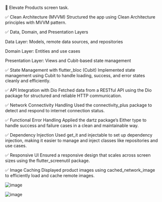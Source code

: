 📱 Elevate Products screen task.

✅ Clean Architecture (MVVM)
Structured the app using Clean Architecture principles with MVVM pattern.

✅ Data, Domain, and Presentation Layers

Data Layer: Models, remote data sources, and repositories

Domain Layer: Entities and use cases

Presentation Layer: Views and Cubit-based state management

✅ State Management with flutter_bloc (Cubit)
Implemented state management using Cubit to handle loading, success, and error states cleanly and efficiently.

✅ API Integration with Dio
Fetched data from a RESTful API using the Dio package for structured and reliable HTTP communication.

✅ Network Connectivity Handling
Used the connectivity_plus package to detect and respond to internet connection status.

✅ Functional Error Handling
Applied the dartz package’s Either type to handle success and failure cases in a clean and maintainable way.

✅ Dependency Injection
Used get_it and injectable to set up dependency injection, making it easier to manage and inject classes like repositories and use cases.

✅ Responsive UI
Ensured a responsive design that scales across screen sizes using the flutter_screenutil package.

✅ Image Caching
Displayed product images using cached_network_image to efficiently load and cache remote images.


![image](https://github.com/user-attachments/assets/93ecc360-b11a-4922-a215-f51564e3aefd)


![image](https://github.com/user-attachments/assets/37fb13d7-1628-40f3-836a-d07c02dea4d7)


